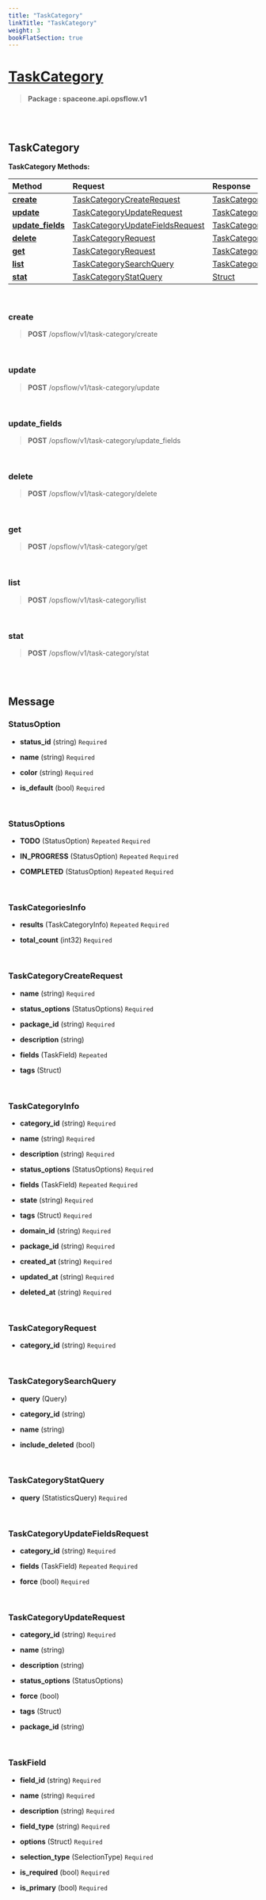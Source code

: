 ```yaml
---
title: "TaskCategory"
linkTitle: "TaskCategory"
weight: 3
bookFlatSection: true
---
```

# [TaskCategory](#TaskCategory)



>  **Package : spaceone.api.opsflow.v1**

<br>
<br>

## TaskCategory





**TaskCategory Methods:**


| Method | Request | Response |
| :----- | :-------- | :-------- |
| [**create**](./TaskCategory#create) | [TaskCategoryCreateRequest](TaskCategory#taskcategorycreaterequest) | [TaskCategoryInfo](TaskCategory#taskcategoryinfo) |
| [**update**](./TaskCategory#update) | [TaskCategoryUpdateRequest](TaskCategory#taskcategoryupdaterequest) | [TaskCategoryInfo](TaskCategory#taskcategoryinfo) |
| [**update_fields**](./TaskCategory#update_fields) | [TaskCategoryUpdateFieldsRequest](TaskCategory#taskcategoryupdatefieldsrequest) | [TaskCategoryInfo](TaskCategory#taskcategoryinfo) |
| [**delete**](./TaskCategory#delete) | [TaskCategoryRequest](TaskCategory#taskcategoryrequest) | [TaskCategoryInfo](TaskCategory#taskcategoryinfo) |
| [**get**](./TaskCategory#get) | [TaskCategoryRequest](TaskCategory#taskcategoryrequest) | [TaskCategoryInfo](TaskCategory#taskcategoryinfo) |
| [**list**](./TaskCategory#list) | [TaskCategorySearchQuery](TaskCategory#taskcategorysearchquery) | [TaskCategoriesInfo](TaskCategory#taskcategoriesinfo) |
| [**stat**](./TaskCategory#stat) | [TaskCategoryStatQuery](TaskCategory#taskcategorystatquery) | [Struct](TaskCategory#struct) |



    
<br>

### create





> **POST** /opsflow/v1/task-category/create
>






    
<br>

### update





> **POST** /opsflow/v1/task-category/update
>






    
<br>

### update_fields





> **POST** /opsflow/v1/task-category/update_fields
>






    
<br>

### delete





> **POST** /opsflow/v1/task-category/delete
>






    
<br>

### get





> **POST** /opsflow/v1/task-category/get
>






    
<br>

### list





> **POST** /opsflow/v1/task-category/list
>






    
<br>

### stat





> **POST** /opsflow/v1/task-category/stat
>






    


<br>
<br>

## Message



### StatusOption
* **status_id** (string)   `Required` 

    
* **name** (string)   `Required` 

    
* **color** (string)   `Required` 

    
* **is_default** (bool)   `Required` 

    <br>

### StatusOptions
* **TODO** (StatusOption)  `Repeated`    `Required` 

    
* **IN_PROGRESS** (StatusOption)  `Repeated`    `Required` 

    
* **COMPLETED** (StatusOption)  `Repeated`    `Required` 

    <br>

### TaskCategoriesInfo
* **results** (TaskCategoryInfo)  `Repeated`    `Required` 

    
* **total_count** (int32)   `Required` 

    <br>

### TaskCategoryCreateRequest
* **name** (string)   `Required` 

    
* **status_options** (StatusOptions)   `Required` 

    
* **package_id** (string)   `Required` 

    
* **description** (string)  

    
* **fields** (TaskField)  `Repeated`   

    
* **tags** (Struct)  

    <br>

### TaskCategoryInfo
* **category_id** (string)   `Required` 

    
* **name** (string)   `Required` 

    
* **description** (string)   `Required` 

    
* **status_options** (StatusOptions)   `Required` 

    
* **fields** (TaskField)  `Repeated`    `Required` 

    
* **state** (string)   `Required` 

    
* **tags** (Struct)   `Required` 

    
* **domain_id** (string)   `Required` 

    
* **package_id** (string)   `Required` 

    
* **created_at** (string)   `Required` 

    
* **updated_at** (string)   `Required` 

    
* **deleted_at** (string)   `Required` 

    <br>

### TaskCategoryRequest
* **category_id** (string)   `Required` 

    <br>

### TaskCategorySearchQuery
* **query** (Query)  

    
* **category_id** (string)  

    
* **name** (string)  

    
* **include_deleted** (bool)  

    <br>

### TaskCategoryStatQuery
* **query** (StatisticsQuery)   `Required` 

    <br>

### TaskCategoryUpdateFieldsRequest
* **category_id** (string)   `Required` 

    
* **fields** (TaskField)  `Repeated`    `Required` 

    
* **force** (bool)   `Required` 

    <br>

### TaskCategoryUpdateRequest
* **category_id** (string)   `Required` 

    
* **name** (string)  

    
* **description** (string)  

    
* **status_options** (StatusOptions)  

    
* **force** (bool)  

    
* **tags** (Struct)  

    
* **package_id** (string)  

    <br>

### TaskField
* **field_id** (string)   `Required` 

    
* **name** (string)   `Required` 

    
* **description** (string)   `Required` 

    
* **field_type** (string)   `Required` 

    
* **options** (Struct)   `Required` 

    
* **selection_type** (SelectionType)   `Required` 

    
* **is_required** (bool)   `Required` 

    
* **is_primary** (bool)   `Required` 

    <br>
